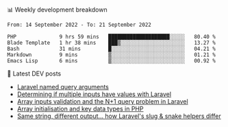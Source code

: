 📊 Weekly development breakdown
<!--START_SECTION:waka-->

```text
From: 14 September 2022 - To: 21 September 2022

PHP              9 hrs 59 mins   ████████████████████░░░░░   80.40 %
Blade Template   1 hr 38 mins    ███▒░░░░░░░░░░░░░░░░░░░░░   13.27 %
Bash             31 mins         █░░░░░░░░░░░░░░░░░░░░░░░░   04.21 %
Markdown         9 mins          ▒░░░░░░░░░░░░░░░░░░░░░░░░   01.21 %
Emacs Lisp       6 mins          ▒░░░░░░░░░░░░░░░░░░░░░░░░   00.92 %
```

<!--END_SECTION:waka-->

📕 Latest DEV posts
<!-- BLOG-POST-LIST:START -->
- [Laravel named query arguments](https://dev.to/michaelvickersuk/laravel-named-query-arguments-28kd)
- [Determining if multiple inputs have values with Laravel](https://dev.to/michaelvickersuk/determining-if-multiple-inputs-have-values-with-laravel-km6)
- [Array inputs validation and the N+1 query problem in Laravel](https://dev.to/michaelvickersuk/array-inputs-validation-and-the-n1-query-problem-in-laravel-2agb)
- [Array initialisation and key data types in PHP](https://dev.to/michaelvickersuk/array-initialisation-and-key-data-types-in-php-1e5b)
- [Same string, different output... how Laravel&#39;s slug &amp; snake helpers differ](https://dev.to/michaelvickersuk/same-string-different-output-how-laravels-slug-snake-helpers-differ-1ccj)
<!-- BLOG-POST-LIST:END -->
